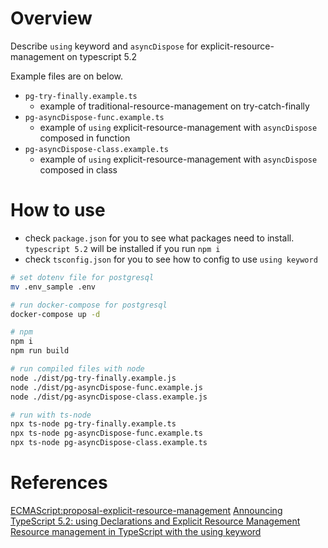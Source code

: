 # Overview

Describe `using` keyword and `asyncDispose` for explicit-resource-management on typescript 5.2

Example files are on below.

- `pg-try-finally.example.ts`
  - example of traditional-resource-management on try-catch-finally
- `pg-asyncDispose-func.example.ts`
  - example of `using` explicit-resource-management with `asyncDispose` composed in function
- `pg-asyncDispose-class.example.ts`
  - example of `using` explicit-resource-management with `asyncDispose` composed in class

# How to use

- check `package.json` for you to see what packages need to install. `typescript 5.2` will be installed if you run `npm i`
- check `tsconfig.json` for you to see how to config to use `using keyword`

```sh
# set dotenv file for postgresql
mv .env_sample .env

# run docker-compose for postgresql
docker-compose up -d

# npm
npm i
npm run build

# run compiled files with node
node ./dist/pg-try-finally.example.js
node ./dist/pg-asyncDispose-func.example.js
node ./dist/pg-asyncDispose-class.example.js

# run with ts-node
npx ts-node pg-try-finally.example.ts
npx ts-node pg-asyncDispose-func.example.ts
npx ts-node pg-asyncDispose-class.example.ts
```

# References

[ECMAScript:proposal-explicit-resource-management](https://github.com/tc39/proposal-explicit-resource-management#status)
[Announcing TypeScript 5.2: using Declarations and Explicit Resource Management](https://devblogs.microsoft.com/typescript/announcing-typescript-5-2/#using-declarations-and-explicit-resource-management)
[Resource management in TypeScript with the using keyword](https://blog.logrocket.com/resource-management-typescript-using-keyword/)
